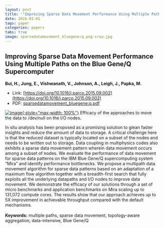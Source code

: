 ```yaml
---
layout: post
title: '"Improving Sparse Data Movement Performance Using Multiple Paths on the Blue Gene/Q Supercomputer"'
date: 2016-01-01
tags: paper
categories: papers
tabs: true
image: sparsedatamovement_bluegene:q.png-srcw.jpg
---
```


## Improving Sparse Data Movement Performance Using Multiple Paths on the Blue Gene/Q Supercomputer
**Bui, H., Jung, E., Vishwanath, V., Johnson, A., Leigh, J., Papka, M.**
- Link: [https://doi.org/10.1016/j.parco.2015.09.002](https://doi.org/10.1016/j.parco.2015.09.002)
- PDF: [sparsedatamovement_bluegene:q.pdf](/documents/sparsedatamovement_bluegene:q.pdf)


[![image](https://www.evl.uic.edu/output/originals/sparsedatamovement_bluegene:q.png-srcw.jpg){:style="max-width: 100%"}](https://www.evl.uic.edu/output/originals/sparsedatamovement_bluegene:q.png-srcw.jpg)
Efficacy of the approaches to move the data to /dev/null on the I/O nodes.

In situ analysis has been proposed as a promising solution to glean faster insights and reduce the amount of data to storage. A critical challenge here is that the reduced dataset is typically located on a subset of the nodes and needs to be written out to storage. Data coupling in multiphysics codes also exhibits a sparse data movement pattern wherein data movement occurs among a subset of nodes. We evaluate the performance of data movement for sparse data patterns on the IBM Blue Gene/Q supercomputing system &ldquo;Mira&rdquo; and identify performance bottlenecks.  We propose a multipath data movement algorithm for sparse data patterns based on an adaptation of a maximum flow algorithm together with a breadth-first search that fully exploits all the underlying datapaths and I/O nodes to improve data movement.  We demonstrate the efficacy of our solutions through a set of micro benchmarks and application benchmarks on Mira scaling up to 131,072 compute cores.  The results show that our approach achieves up to 5X improvement in achievable throughput compared with the default mechanisms.<br><br>
<strong>Keywords:</strong> multiple paths, sparse data movement, topology-aware aggregation, data-intensive, Blue Gene/Q